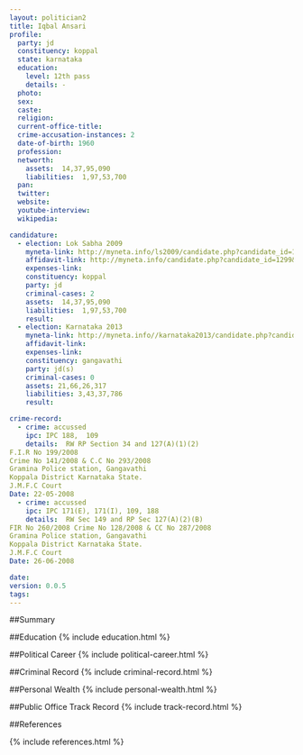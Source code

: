 ```yaml
---
layout: politician2
title: Iqbal Ansari
profile: 
  party: jd
  constituency: koppal
  state: karnataka
  education: 
    level: 12th pass
    details: -
  photo: 
  sex: 
  caste: 
  religion: 
  current-office-title: 
  crime-accusation-instances: 2
  date-of-birth: 1960
  profession: 
  networth: 
    assets:  14,37,95,090
    liabilities:  1,97,53,700
  pan: 
  twitter: 
  website: 
  youtube-interview: 
  wikipedia: 

candidature: 
  - election: Lok Sabha 2009
    myneta-link: http://myneta.info/ls2009/candidate.php?candidate_id=1299
    affidavit-link: http://myneta.info/candidate.php?candidate_id=1299&scan=original
    expenses-link: 
    constituency: koppal 
    party: jd
    criminal-cases: 2
    assets:  14,37,95,090
    liabilities:  1,97,53,700
    result:  
  - election: Karnataka 2013
    myneta-link: http://myneta.info//karnataka2013/candidate.php?candidate_id=122
    affidavit-link: 
    expenses-link: 
    constituency: gangavathi 
    party: jd(s)
    criminal-cases: 0
    assets: 21,66,26,317
    liabilities: 3,43,37,786
    result:  

crime-record: 
  - crime: accussed
    ipc: IPC 188,  109
    details:  RW RP Section 34 and 127(A)(1)(2)
F.I.R No 199/2008
Crime No 141/2008 & C.C No 293/2008 
Gramina Police station, Gangavathi
Koppala District Karnataka State. 
J.M.F.C Court
Date: 22-05-2008  
  - crime: accussed
    ipc: IPC 171(E), 171(I), 109, 188
    details:  RW Sec 149 and RP Sec 127(A)(2)(B)
FIR No 260/2008 Crime No 128/2008 & CC No 287/2008 
Gramina Police station, Gangavathi
Koppala District Karnataka State. 
J.M.F.C Court
Date: 26-06-2008  

date: 
version: 0.0.5
tags: 
---
```

##Summary


##Education
{% include education.html %}


##Political Career
{% include political-career.html %}


##Criminal Record
{% include criminal-record.html %}


##Personal Wealth
{% include personal-wealth.html %}


##Public Office Track Record
{% include track-record.html %}


##References


{% include references.html %}
